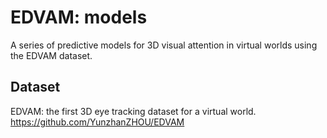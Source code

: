 # EDVAM: models

A series of predictive models for 3D visual attention in virtual worlds using the EDVAM dataset.

## Dataset

EDVAM: the first 3D eye tracking dataset for a virtual world. https://github.com/YunzhanZHOU/EDVAM